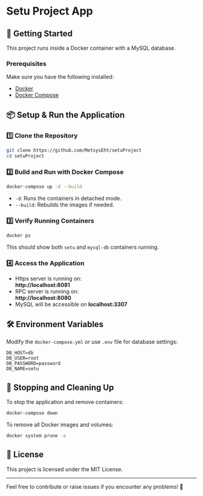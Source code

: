 # Setu Project App

## 🚀 Getting Started
This project runs inside a Docker container with a MySQL database.

### Prerequisites
Make sure you have the following installed:
- [Docker](https://docs.docker.com/get-docker/)
- [Docker Compose](https://docs.docker.com/compose/install/)

## 📦 Setup & Run the Application

### 1️⃣ Clone the Repository
```sh
git clone https://github.com/MetsysEht/setuProject
cd setuProject
```

### 2️⃣ Build and Run with Docker Compose
```sh
docker-compose up -d --build
```
- `-d`: Runs the containers in detached mode.
- `--build`: Rebuilds the images if needed.

### 3️⃣ Verify Running Containers
```sh
docker ps
```
This should show both `setu` and `mysql-db` containers running.

### 4️⃣ Access the Application
- Https server is running on:  
  **http://localhost:8081**
- RPC server is running on:  
  **http://localhost:8080**
- MySQL will be accessible on **localhost:3307**

## 🛠 Environment Variables
Modify the `docker-compose.yml` or use `.env` file for database settings:
```
DB_HOST=db
DB_USER=root
DB_PASSWORD=password
DB_NAME=setu
```

## 🛑 Stopping and Cleaning Up
To stop the application and remove containers:
```sh
docker-compose down
```
To remove all Docker images and volumes:
```sh
docker system prune -a
```

## 📜 License
This project is licensed under the MIT License.

---
Feel free to contribute or raise issues if you encounter any problems! 🚀

